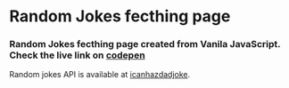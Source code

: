 # Random Jokes fecthing page

### Random Jokes fecthing page created from Vanila JavaScript. Check the live link on [codepen](https://codepen.io/suhail369/pen/VwWvWbW)

Random jokes API is available at [icanhazdadjoke](https://icanhazdadjoke.com/).
